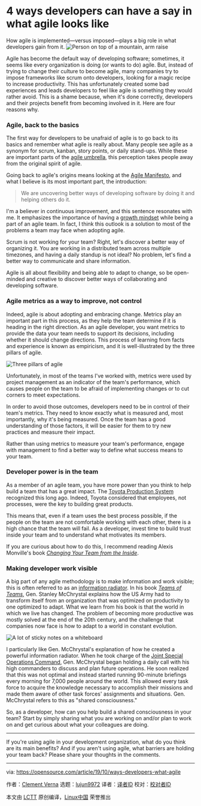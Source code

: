 [#]: collector: (lujun9972)
[#]: translator: ( )
[#]: reviewer: ( )
[#]: publisher: ( )
[#]: url: ( )
[#]: subject: (4 ways developers can have a say in what agile looks like)
[#]: via: (https://opensource.com/article/19/10/ways-developers-what-agile)
[#]: author: (Clement Verna https://opensource.com/users/cverna)

4 ways developers can have a say in what agile looks like
======
How agile is implemented—versus imposed—plays a big role in what
developers gain from it.
![Person on top of a mountain, arm raise][1]

Agile has become the default way of developing software; sometimes, it seems like every organization is doing (or wants to do) agile. But, instead of trying to change their culture to become agile, many companies try to impose frameworks like scrum onto developers, looking for a magic recipe to increase productivity. This has unfortunately created some bad experiences and leads developers to feel like agile is something they would rather avoid. This is a shame because, when it's done correctly, developers and their projects benefit from becoming involved in it. Here are four reasons why.

### Agile, back to the basics

The first way for developers to be unafraid of agile is to go back to its basics and remember what agile is really about. Many people see agile as a synonym for scrum, kanban, story points, or daily stand-ups. While these are important parts of the [agile umbrella][2], this perception takes people away from the original spirit of agile.

Going back to agile's origins means looking at the [Agile Manifesto][3], and what I believe is its most important part, the introduction:

> We are uncovering better ways of developing software by doing it and helping others do it.

I'm a believer in continuous improvement, and this sentence resonates with me. It emphasizes the importance of having a [growth mindset][4] while being a part of an agile team. In fact, I think this outlook is a solution to most of the problems a team may face when adopting agile.

Scrum is not working for your team? Right, let's discover a better way of organizing it. You are working in a distributed team across multiple timezones, and having a daily standup is not ideal? No problem, let's find a better way to communicate and share information.

Agile is all about flexibility and being able to adapt to change, so be open-minded and creative to discover better ways of collaborating and developing software.

### Agile metrics as a way to improve, not control

Indeed, agile is about adopting and embracing change. Metrics play an important part in this process, as they help the team determine if it is heading in the right direction. As an agile developer, you want metrics to provide the data your team needs to support its decisions, including whether it should change directions. This process of learning from facts and experience is known as empiricism, and it is well-illustrated by the three pillars of agile.

![Three pillars of agile][5]

Unfortunately, in most of the teams I've worked with, metrics were used by project management as an indicator of the team's performance, which causes people on the team to be afraid of implementing changes or to cut corners to meet expectations.

In order to avoid those outcomes, developers need to be in control of their team's metrics. They need to know exactly what is measured and, most importantly, why it's being measured. Once the team has a good understanding of those factors, it will be easier for them to try new practices and measure their impact.

Rather than using metrics to measure your team's performance, engage with management to find a better way to define what success means to your team.

### Developer power is in the team

As a member of an agile team, you have more power than you think to help build a team that has a great impact. The [Toyota Production System][6] recognized this long ago. Indeed, Toyota considered that employees, not processes, were the key to building great products.

This means that, even if a team uses the best process possible, if the people on the team are not comfortable working with each other, there is a high chance that the team will fail. As a developer, invest time to build trust inside your team and to understand what motivates its members.

If you are curious about how to do this, I recommend reading Alexis Monville's book [_Changing Your Team from the Inside_][7].

### Making developer work visible

A big part of any agile methodology is to make information and work visible; this is often referred to as an [information radiator][8]. In his book [_Teams of Teams_][9], Gen. Stanley McChrystal explains how the US Army had to transform itself from an organization that was optimized on productivity to one optimized to adapt. What we learn from his book is that the world in which we live has changed. The problem of becoming more productive was mostly solved at the end of the 20th century, and the challenge that companies now face is how to adapt to a world in constant evolution.

![A lot of sticky notes on a whiteboard][10]

I particularly like Gen. McChrystal's explanation of how he created a powerful information radiator. When he took charge of the [Joint Special Operations Command][11], Gen. McChrystal began holding a daily call with his high commanders to discuss and plan future operations. He soon realized that this was not optimal and instead started running 90-minute briefings every morning for 7,000 people around the world. This allowed every task force to acquire the knowledge necessary to accomplish their missions and made them aware of other task forces' assignments and situations. Gen. McChrystal refers to this as "shared consciousness."

So, as a developer, how can you help build a shared consciousness in your team? Start by simply sharing what you are working on and/or plan to work on and get curious about what your colleagues are doing.

* * *

If you're using agile in your development organization, what do you think are its main benefits? And if you aren't using agile, what barriers are holding your team back? Please share your thoughts in the comments.

--------------------------------------------------------------------------------

via: https://opensource.com/article/19/10/ways-developers-what-agile

作者：[Clement Verna][a]
选题：[lujun9972][b]
译者：[译者ID](https://github.com/译者ID)
校对：[校对者ID](https://github.com/校对者ID)

本文由 [LCTT](https://github.com/LCTT/TranslateProject) 原创编译，[Linux中国](https://linux.cn/) 荣誉推出

[a]: https://opensource.com/users/cverna
[b]: https://github.com/lujun9972
[1]: https://opensource.com/sites/default/files/styles/image-full-size/public/lead-images/developer_mountain_cloud_top_strong_win.jpg?itok=axK3EX-q (Person on top of a mountain, arm raise)
[2]: https://confluence.huit.harvard.edu/display/WGAgile/2014/07/01/The+Agile+Umbrella
[3]: https://agilemanifesto.org/
[4]: https://www.edglossary.org/growth-mindset/
[5]: https://opensource.com/sites/default/files/uploads/3pillarsofagile.png (Three pillars of agile)
[6]: https://en.wikipedia.org/wiki/Toyota_Production_System#Respect_for_people
[7]: https://leanpub.com/changing-your-team-from-the-inside#packages
[8]: https://www.agilealliance.org/glossary/information-radiators/
[9]: https://www.mcchrystalgroup.com/insights-2/teamofteams/
[10]: https://opensource.com/sites/default/files/uploads/stickynotes.jpg (A lot of sticky notes on a whiteboard)
[11]: https://en.wikipedia.org/wiki/Joint_Special_Operations_Command
